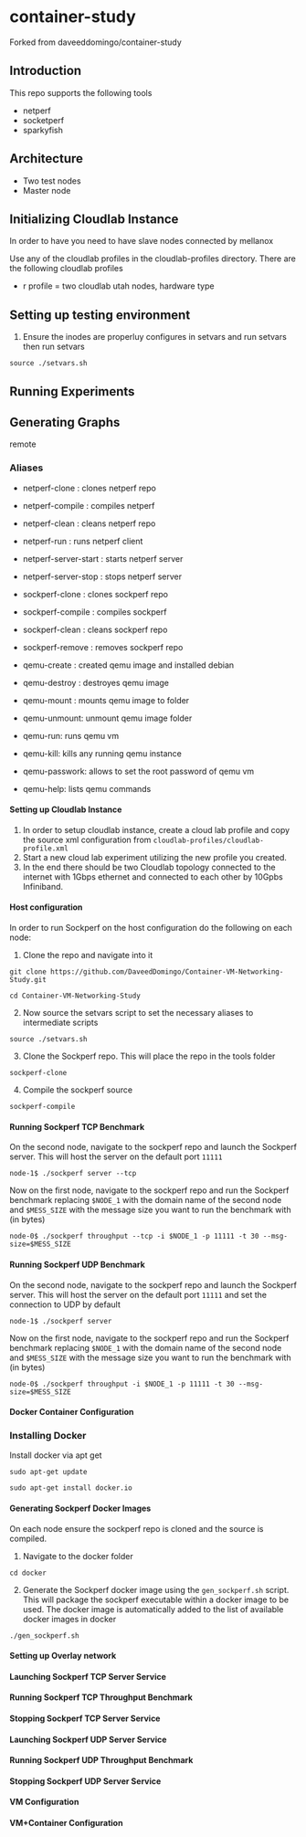 # container-study
Forked from daveeddomingo/container-study

## Introduction
This repo supports the following tools
- netperf
- socketperf
- sparkyfish

## Architecture
- Two test nodes
- Master node

## Initializing Cloudlab Instance
In order to have you need to have slave nodes connected by mellanox

Use any of the cloudlab profiles in the cloudlab-profiles directory.
There are the following cloudlab profiles
- r profile = two cloudlab utah nodes, hardware type

## Setting up testing environment
1. Ensure the inodes are properluy configures in setvars and run setvars then
run setvars
```
source ./setvars.sh
```

## Running Experiments


## Generating Graphs

remote

### Aliases
- netperf-clone : clones netperf repo
- netperf-compile : compiles netperf
- netperf-clean : cleans netperf repo
- netperf-run : runs netperf client
- netperf-server-start : starts netperf server
- netperf-server-stop : stops netperf server

- sockperf-clone : clones sockperf repo
- sockperf-compile : compiles sockperf
- sockperf-clean : cleans sockperf repo
- sockperf-remove : removes sockperf repo

- qemu-create : created qemu image and installed debian
- qemu-destroy : destroyes qemu image
- qemu-mount : mounts qemu image to folder
- qemu-unmount: unmount qemu image folder
- qemu-run: runs qemu vm
- qemu-kill: kills any running qemu instance
- qemu-passwork: allows to set the root password of qemu vm
- qemu-help: lists qemu commands


#### Setting up Cloudlab Instance
1. In order to setup cloudlab instance, create a cloud lab profile and copy the source xml configuration from `cloudlab-profiles/cloudlab-profile.xml`
2. Start a new cloud lab experiment utilizing the new profile you created.
3. In the end there should be two Cloudlab topology connected to the internet with 1Gbps ethernet and connected to each other by 10Gpbs Infiniband. 

#### Host configuration
In order to run Sockperf on the host configuration do the following on each node:
1. Clone the repo and navigate into it
```
git clone https://github.com/DaveedDomingo/Container-VM-Networking-Study.git
```
```
cd Container-VM-Networking-Study
```
2.  Now source the setvars script to set the necessary aliases to intermediate scripts
```
source ./setvars.sh 
``` 
3. Clone the Sockperf repo. This will place the repo in the tools folder
```
sockperf-clone
```
4. Compile the sockperf source 
```
sockperf-compile
```
#### Running Sockperf TCP Benchmark
On the second node,  navigate to the sockperf repo and launch the Sockperf server. This will host the server on the default port `11111`
```
node-1$ ./sockperf server --tcp 
```

Now on the first node, navigate to the sockperf repo and run the Sockperf benchmark replacing `$NODE_1` with the domain name of the second node and `$MESS_SIZE` with the message size you want to run the benchmark with (in bytes)
```
node-0$ ./sockperf throughput --tcp -i $NODE_1 -p 11111 -t 30 --msg-size=$MESS_SIZE
```

#### Running Sockperf UDP Benchmark
On the second node,  navigate to the sockperf repo and launch the Sockperf server. This will host the server on the default port `11111` and set the connection to UDP by default
```
node-1$ ./sockperf server 
```

Now on the first node, navigate to the sockperf repo and run the Sockperf benchmark replacing `$NODE_1` with the domain name of the second node and `$MESS_SIZE` with the message size you want to run the benchmark with (in bytes)
```
node-0$ ./sockperf throughput -i $NODE_1 -p 11111 -t 30 --msg-size=$MESS_SIZE
```

#### Docker Container Configuration

### Installing Docker
Install docker via apt get 
```
sudo apt-get update
```
```
sudo apt-get install docker.io 
```

#### Generating Sockperf Docker Images
On each node ensure the sockperf repo is cloned and the source is compiled.
1. Navigate to the docker folder
```
cd docker
```
2. Generate the Sockperf docker image using the `gen_sockperf.sh` script. This will package the sockperf executable within a docker image to be used. The docker image is automatically added to the list of available docker images in docker
```
./gen_sockperf.sh
```

#### Setting up Overlay network

#### Launching Sockperf TCP Server Service

#### Running Sockperf TCP Throughput Benchmark

#### Stopping Sockperf TCP Server Service

#### Launching Sockperf UDP Server Service

#### Running Sockperf UDP Throughput Benchmark

#### Stopping Sockperf UDP Server Service


#### VM Configuration

#### VM+Container Configuration
